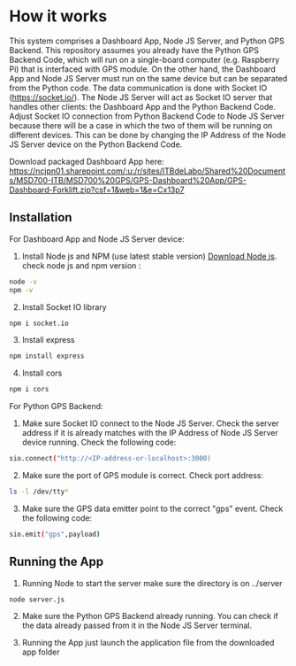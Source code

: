 # How it works
This system comprises a Dashboard App, Node JS Server, and Python GPS Backend.
This repository assumes you already have the Python GPS Backend Code, which will run on a single-board computer (e.g. Raspberry Pi) that is interfaced with GPS module.
On the other hand, the Dashboard App and Node JS Server must run on the same device but can be separated from the Python code. The data communication is done with Socket IO (https://socket.io/).
The Node JS Server will act as Socket IO server that handles other clients: the Dashboard App and the Python Backend Code. Adjust Socket IO connection from Python Backend Code to Node JS Server because there will be a case in which the two of them will be running on different devices. This can be done by changing the IP Address of the Node JS Server device on the Python Backend Code.

Download packaged Dashboard App here: https://ncjpn01.sharepoint.com/:u:/r/sites/ITBdeLabo/Shared%20Documents/MSD700-ITB/MSD700%20GPS/GPS-Dashboard%20App/GPS-Dashboard-Forklift.zip?csf=1&web=1&e=Cx13p7

## Installation 
For Dashboard App and Node JS Server device:

1. Install Node js and NPM (use latest stable version) 
[Download Node js](https://nodejs.org/en/).
check node js and npm version :
```bash
node -v
npm -v
```
2. Install Socket IO library
```bash
npm i socket.io
```
3. Install express
```bash
npm install express
```
4. Install cors
```bash
npm i cors
```

For Python GPS Backend:
1. Make sure Socket IO connect to the Node JS Server. Check the server address if it is already matches with the IP Address of Node JS Server device running.
   Check the following code:
```bash
sio.connect("http://<IP-address-or-localhost>:3000)
```
2. Make sure the port of GPS module is correct.
   Check port address:
```bash
ls -l /dev/tty*
```
3. Make sure the GPS data emitter point to the correct "gps" event.
   Check the following code:
```bash
sio.emit("gps",payload)
```

## Running the App

1. Running Node to start the server
make sure the directory is on ../server 
```bash
node server.js
```

2. Make sure the Python GPS Backend already running. You can check if the data already passed from it in the Node JS Server terminal.

3. Running the App 
just launch the application file from the downloaded app folder
